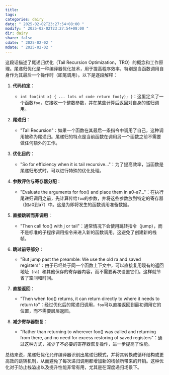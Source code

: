 ```yaml
---
title: 
tags: 
categories: dairy
date: " 2025-02-02T23:27:54+08:00 "
modify: " 2025-02-02T23:27:54+08:00 "
dir: dairy
share: false
cdate: " 2025-02-02 "
mdate: " 2025-02-02 "
---
```

这段话描述了尾递归优化（Tail Recursion Optimization，TRO）的概念和工作原理。尾递归优化是一种编译器优化技术，用于提高程序效率，特别是当函数调用自身作为其最后一个操作时（即尾调用）。以下是逐段解释：

1. **代码约定**：
    
    - `int foo(int x) { ... lots of code return foo(y); }`：这里定义了一个函数`foo`，它接收一个整数参数，并在某些计算后返回对自身的递归调用。
2. **尾递归**：
    
    - "Tail Recursion"：如果一个函数在其最后一条指令中调用了自己，这种调用被称为尾递归。尾递归的特点是当前函数在调用另一个函数之前不需要做任何额外的工作。
3. **优化目的**：
    
    - "So for efficiency when it is tail recursive..."：为了提高效率，当函数是尾递归形式时，可以进行特殊的优化处理。
4. **参数评估与寄存器分配**：
    
    - "Evaluate the arguments for foo() and place them in a0-a7..."：在执行尾递归调用之前，先计算传给`foo`的参数，并将这些参数放到特定的寄存器（如a0到a7）中。这是为即将发生的函数调用准备数据。
5. **直接跳转而非调用**：
    
    - "Then call foo() with j or tail"：通常情况下会使用跳转指令（jump），而不是标准的子程序调用指令来进入新的函数调用。这避免了创建新的栈帧。
6. **跳过前导部分**：
    
    - "But jump past the preamble: We use the old ra and saved registers"：由于已经处于同一个函数上下文中，可以直接复用现有的返回地址（ra）和其他保存的寄存器内容，而不需要再次设置它们。这样就节省了空间和时间。
7. **直接返回**：
    
    - "Then when foo() returns, it can return directly to where it needs to return to"：经过优化后的尾递归调用，`foo`可以直接返回到最初调用它的位置，而不需要层层返回。
8. **减少寄存器恢复**：
    
    - "Rather than returning to wherever foo() was called and returning from there, and no need for excess restoring of saved registers"：通过这种方式，减少了不必要的寄存器恢复操作，进一步提高了性能。

总结来说，尾递归优化允许编译器识别出尾递归模式，并将其转换成循环结构或更高效的跳转机制，从而避免了每次递归调用都增加新的栈帧所带来的开销。这种优化对于防止栈溢出以及提升性能非常有用，尤其是在深度递归场景下。